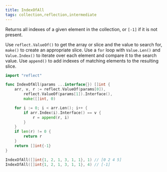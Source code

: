 ```yaml
---
title: IndexOfAll
tags: collection,reflection,intermediate
---
```


Returns all indexes of a given element in the collection, or `[-1]` if it is not present.

Use `reflect.ValueOf()` to get the array or slice and the value to search for, `make()` to create an appropriate slice.
Use a `for` loop with `Value.Len()` and `Value.Index()` to iterate over each element and compare it to the search value.
Use `append()` to add indexes of matching elements to the resulting slice.

```go
import "reflect"

func IndexOfAll(params ...interface{}) []int {
	arr, v, r := reflect.ValueOf(params[0]),
		reflect.ValueOf(params[1]).Interface(),
		make([]int, 0)

	for i := 0; i < arr.Len(); i++ {
		if arr.Index(i).Interface() == v {
			r = append(r, i)
		}
	}
	if len(r) != 0 {
		return r
	}
	return []int{-1}
}
```

```go
IndexOfAll([]int{1, 2, 1, 3, 1, 1}, 1) // [0 2 4 5]
IndexOfAll([]int{1, 2, 1, 3, 1, 1}, 4) // [-1]
```
